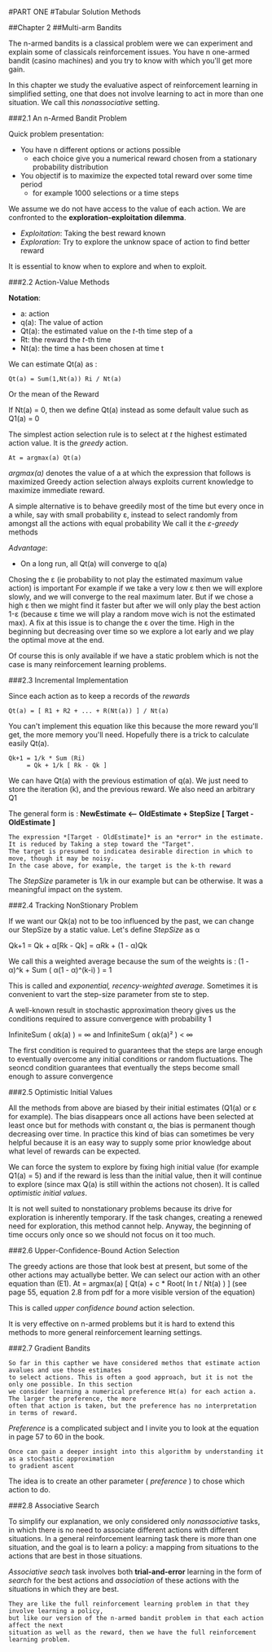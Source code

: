 #PART ONE
#Tabular Solution Methods

##Chapter 2
##Multi-arm Bandits

The n-armed bandits is a classical problem were we can experiment and explain some of classicals reinforcement issues.
You have n one-armed bandit (casino machines) and you try to know with which you'll get more gain.

In this chapter we study the evaluative aspect of reinforcement learning in simplified setting, one that does not involve learning to act in more than one situation. We call this *nonassociative* setting.

###2.1 An n-Armed Bandit Problem

Quick problem presentation:
- You have n different options or actions possible
  - each choice give you a numerical reward chosen from a stationary probability distribution
- You objectif is to maximize the expected total reward over some time period
  - for example 1000 selections or a time steps

We assume we do not have access to the value of each action.
We are confronted to the **exploration-exploitation dilemma**.
- *Exploitation*: Taking the best reward known
- *Exploration*: Try to explore the unknow space of action to find better reward

It is essential to know when to explore and when to exploit.

###2.2 Action-Value Methods

**Notation**:
- a: action
- q(a): The value of action
- Qt(a): the estimated value on the *t*-th time step of a
- Rt: the reward the *t*-th time
- Nt(a): the time a has been chosen at time t

We can estimate Qt(a) as :
```
Qt(a) = Sum(1,Nt(a)) Ri / Nt(a)
```
Or the mean of the Reward

If Nt(a) = 0, then we define Qt(a) instead as some default value such as Q1(a) = 0

The simplest action selection rule is to select at *t* the highest estimated action value.
It is the *greedy* action.

```
At = argmax(a) Qt(a)
```
*argmax(a)* denotes the value of a at which the expression that follows is maximized
Greedy action selection always exploits current knowledge to maximize immediate reward.

A simple alternative is to behave greedily most of the time but every once in a while, say with small probability &epsilon;, instead to select randomly from amongst all the actions with equal probability
We call it the *&epsilon;-greedy* methods

*Advantage*:
- On a long run, all Qt(a) will converge to q(a)

Chosing the &epsilon; (ie probability to not play the estimated maximum value action) is  important
For example if we take a very low &epsilon; then we will explore slowly, and we will converge to the real maximum later.
But if we chose a high &epsilon; then we might find it faster but after we will only play the best action 1-&epsilon; (because &epsilon; time we will play a random move wich is not the estimated max).
A fix at this issue is to change the &epsilon; over the time. High in the beginning but decreasing over time so we explore a lot early and we play the optimal move at the end.

Of course this is only available if we have a static problem which is not the case is many reinforcement learning problems.

###2.3 Incremental Implementation

Since each action as to keep a records of the *rewards*

```
Qt(a) = [ R1 + R2 + ... + R(Nt(a)) ] / Nt(a)
```

You can't implement this equation like this because the more reward you'll get, the more memory you'll need.
Hopefully there is a trick to calculate easily Qt(a).

```
Qk+1 = 1/k * Sum (Ri)
     = Qk + 1/k [ Rk - Qk ]
```

We can have Qt(a) with the previous estimation of q(a).
We just need to store the iteration (k), and the previous reward.
We also need an arbitrary Q1

The general form is :
**NewEstimate <-- OldEstimate + StepSize [ Target - OldEstimate ]**

```quote
The expression *[Target - OldEstimate]* is an *error* in the estimate.
It is reduced by Taking a step toward the "Target".
The target is presumed to indicatea desirable direction in which to move, though it may be noisy.
In the case above, for example, the target is the k-th reward
```
The *StepSize* parameter is 1/k in our example but can be otherwise. It was a meaningful impact on the system.

###2.4 Tracking NonStionary Problem

If we want our Qk(a) not to be too influenced by the past, we can change our StepSize by a static value.
Let's define *StepSize* as &alpha;

Qk+1 = Qk + &alpha;[Rk - Qk]
     = &alpha;Rk + (1 - &alpha;)Qk

We call this a weighted average because the sum of the weights is :
(1 - &alpha;)^k + Sum ( &alpha;(1 - &alpha;)^(k-i) ) = 1

This is called and *exponential, recency-weighted average.*
Sometimes it is convenient to vart the step-size parameter from ste to step.

A well-known result in stochastic approximation theory gives us the conditions required to assure convergence with probability 1

InfiniteSum ( &alpha;k(a) ) = &infin;
and
InfiniteSum ( &alpha;k(a)² ) < &infin;

The first condition is required to guarantees that the steps are large enough to eventually overcome any initial conditions or random fluctuations.
The seoncd condition guarantees that eventually the steps become small enough to assure convergence

###2.5 Optimistic Initial Values

All the methods from above are biased by their initial estimates (Q1(a) or &epsilon; for example).
The bias disappears once all actions have been selected at least once but for methods with constant &alpha;, the bias is permanent though decreasing over time.
In practice this kind of bias can sometimes be very helpful because it is an easy way to supply some prior knowledge about what level of rewards can be expected.

We can force the system to explore by fixing high initial value (for example Q1(a) = 5) and if the reward is less than the initial value, then it will continue to explore (since max Q(a) is still within the actions not chosen).
It is called *optimistic initial values*.

It is not well suited to nonstationary problems because its drive for exploration is inherently temporary. If the task changes, creating a renewed need for exploration, this method cannot help.
Anyway, the beginning of time occurs only once so we should not focus on it too much.

###2.6 Upper-Confidence-Bound Action Selection

The greedy actions are those that look best at present, but some of the other actions may actuallybe better.
We can select our action with an other equation than (E1).
At = argmax(a) [ Qt(a) + c * Root( ln t / Nt(a) ) ]
(see page 55, equation 2.8 from pdf for a more visible version of the equation)

This is called *upper confidence bound* action selection.

It is very effective on n-armed problems but it is hard to extend this methods to more general reinforcement learning settings.

###2.7 Gradient Bandits

```
So far in this capther we have considered methos that estimate action avalues and use those estimates
to select actions. This is often a good approach, but it is not the only one possible. In this section
we consider learning a numerical preference Ht(a) for each action a. The larger the preference, the more
often that action is taken, but the preference has no interpretation in terms of reward.
```

*Preference* is a complicated subject and I invite you to look at the equation in page 57 to 60 in the book.

```
Once can gain a deeper insight into this algorithm by understanding it as a stochastic approximation
to gradient ascent
```

The idea is to create an other parameter ( *preference* ) to chose which action to do.

###2.8 Associative Search

To simplify our explanation, we only considered only *nonassociative* tasks, in which there is no need to associate different actions with different situations.
In a general reinforcement learning task there is more than one situation, and the goal is to learn a policy: a mapping from situations to the actions that are best in those situations.

*Associative seach* task involves both **trial-and-error** learning in the form of *search* for the best actions and *association* of these actions with the situations in which they are best.

```
They are like the full reinforcement learning problem in that they involve learning a policy,
but like our version of the n-armed bandit problem in that each action affect the next 
situation as well as the reward, then we have the full reinforcement learning problem.
```
